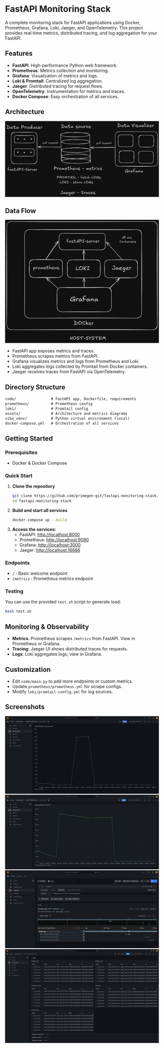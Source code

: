 # FastAPI Monitoring Stack
A complete monitoring stack for FastAPI applications using Docker, Prometheus, Grafana, Loki, Jaeger, and OpenTelemetry. This project provides real-time metrics, distributed tracing, and log aggregation for your FastAPI.

## Features
- **FastAPI**: High-performance Python web framework.
- **Prometheus**: Metrics collection and monitoring.
- **Grafana**: Visualization of metrics and logs.
- **Loki & Promtail**: Centralized log aggregation.
- **Jaeger**: Distributed tracing for request flows.
- **OpenTelemetry**: Instrumentation for metrics and traces.
- **Docker Compose**: Easy orchestration of all services.

## Architecture
![Project Architecture](assets/project_architecture.png)

## Data Flow
![Data Flow](assets/Data_flow.png)

- FastAPI app exposes metrics and traces.
- Prometheus scrapes metrics from FastAPI.
- Grafana visualizes metrics and logs from Prometheus and Loki.
- Loki aggregates logs collected by Promtail from Docker containers.
- Jaeger receives traces from FastAPI via OpenTelemetry.

## Directory Structure
```
code/                # FastAPI app, Dockerfile, requirements
prometheus/          # Prometheus config
loki/                # Promtail config
assets/              # Architecture and metrics diagrams
vibe_venv/           # Python virtual environment (local)
docker-compose.yml   # Orchestration of all services
```

## Getting Started
### Prerequisites
- Docker & Docker Compose

### Quick Start
1. **Clone the repository**
	```sh
	git clone https://github.com/primegen-git/fastapi-monitoring-stack.git
	cd fastapi-monitoring-stack
	```
2. **Build and start all services**
	```sh
	docker-compose up --build
	```
3. **Access the services:**
	- FastAPI: [http://localhost:8000](http://localhost:8000)
	- Prometheus: [http://localhost:9090](http://localhost:9090)
	- Grafana: [http://localhost:3000](http://localhost:3000)
	- Jaeger: [http://localhost:16686](http://localhost:16686)

### Endpoints
- `/` : Basic welcome endpoint
- `/metrics` : Prometheus metrics endpoint

### Testing
You can use the provided `test.sh` script to generate load:
```sh
bash test.sh
```

## Monitoring & Observability
- **Metrics**: Prometheus scrapes `/metrics` from FastAPI. View in Prometheus or Grafana.
- **Tracing**: Jaeger UI shows distributed traces for requests.
- **Logs**: Loki aggregates logs; view in Grafana.

## Customization
- Edit `code/main.py` to add more endpoints or custom metrics.
- Update `prometheus/prometheus.yml` for scrape configs.
- Modify `loki/promtail-config.yml` for log sources.

## Screenshots
![Total Request Count](assets/total_request_count.png)
![Average Request Latency](assets/average_request_latency.png)
![Request Trace](assets/request_trace.png)
![Logs](assets/logs.png)

